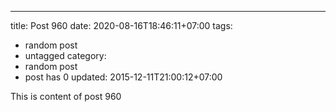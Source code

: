 ---
title: Post 960
date: 2020-08-16T18:46:11+07:00
tags:
  - random post
  - untagged
category:
  - random post
  - post has 0
updated: 2015-12-11T21:00:12+07:00

This is content of post 960